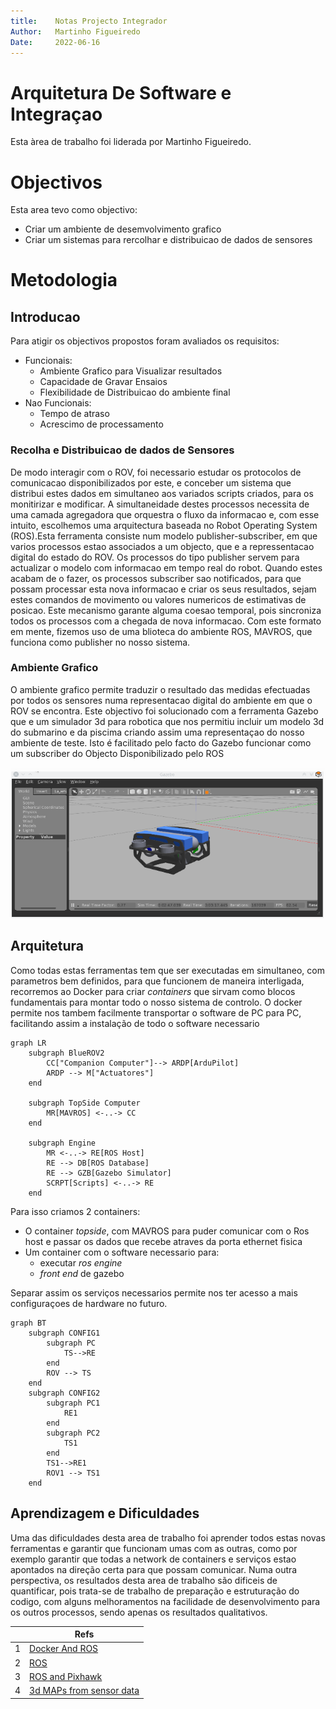 ```yaml
---
title:    Notas Projecto Integrador  
Author:   Martinho Figueiredo 
Date:     2022-06-16
---
```

#  Arquitetura De Software e Integraçao 

Esta àrea de trabalho foi liderada por Martinho Figueiredo.

# Objectivos

Esta area tevo como objectivo:
   - Criar um ambiente de desemvolvimento grafico  
   - Criar um sistemas para rercolhar e distribuicao de dados de sensores
   
# Metodologia

## Introducao

Para atigir os objectivos propostos foram avaliados os requisitos:
- Funcionais:
	- Ambiente Grafico para Visualizar resultados
	- Capacidade de Gravar Ensaios
	- Flexibilidade de Distribuicao do ambiente final
- Nao Funcionais:
	- Tempo de atraso
	- Acrescimo de processamento


### Recolha e Distribuicao de dados de Sensores

De modo interagir com o ROV, foi necessario estudar os protocolos de comunicacao disponibilizados por este, e conceber um sistema que distribui estes dados em simultaneo aos variados scripts criados, para os monitirizar e modificar. A simultaneidade destes processos necessita de uma camada agregadora que orquestra o fluxo da informacao e, com esse intuito, escolhemos uma arquitectura baseada no Robot Operating System (ROS).Esta ferramenta consiste num modelo publisher-subscriber, em que varios processos estao associados a um objecto, que e a repressentacao digital do estado do ROV. Os processos do tipo publisher servem para actualizar o modelo com informacao em tempo real do robot. Quando estes acabam de o fazer, os processos subscriber sao notificados, para que possam processar esta nova informacao e criar os seus resultados, sejam estes comandos de movimento ou valores numericos de estimativas  de  posicao. Este mecanismo garante alguma coesao temporal, pois sincroniza todos os processos com a chegada de nova informacao. Com este formato em mente, fizemos uso de uma blioteca do ambiente ROS, MAVROS, que funciona como publisher no nosso sistema. 


### Ambiente Grafico

O ambiente grafico permite traduzir o resultado das medidas efectuadas por todos os sensores numa representacao digital do ambiente em que o ROV se encontra. Este objectivo foi solucionado com a ferramenta Gazebo que e um  simulador 3d para robotica que nos permitiu incluir um  modelo 3d do submarino e da piscima criando assim uma representaçao do nosso ambiente de teste. Isto é facilitado pelo facto do Gazebo funcionar como um subscriber do Objecto Disponibilizado pelo ROS

![img1](img1.png)



## Arquitetura

Como todas estas ferramentas tem que ser executadas em simultaneo, com parametros bem definidos, para que funcionem de maneira interligada, recorremos ao Docker para criar _containers_ que sirvam como blocos fundamentais para montar todo o nosso sistema de controlo. O docker permite nos tambem facilmente transportar o software de PC para PC, facilitando assim a instalação de todo o software necessario

```mermaid
graph LR
	subgraph BlueROV2
		CC["Companion Computer"]--> ARDP[ArduPilot]
		ARDP --> M["Actuatores"]
	end
	
	subgraph TopSide Computer
		MR[MAVROS] <-..-> CC
	end
	
	subgraph Engine
		MR <-..-> RE[ROS Host]
		RE --> DB[ROS Database]
		RE --> GZB[Gazebo Simulator] 
		SCRPT[Scripts] <-..-> RE
	end 
```


Para isso criamos 2 containers:
- O container _topside_, com MAVROS para puder comunicar com o Ros host e passar os dados que recebe atraves da porta ethernet fisica
- Um container com o software necessario para:
	- executar _ros engine_
	- _front end_ de gazebo
	
Separar assim os serviços necessarios permite nos ter acesso a mais configuraçoes de hardware no futuro.

```mermaid
graph BT 
	subgraph CONFIG1
		subgraph PC
			TS-->RE
		end
		ROV --> TS
	end
	subgraph CONFIG2
		subgraph PC1
			RE1
		end
		subgraph PC2
			TS1
		end
		TS1-->RE1
		ROV1 --> TS1
	end

```
## Aprendizagem e Dificuldades

Uma das dificuldades desta area de trabalho foi aprender todos estas novas ferramentas e garantir que funcionam umas com as outras, como por exemplo garantir que todas a network de containers e serviços estao apontados na direção certa para que possam comunicar.
Numa outra perspectiva, os resultados desta area de trabalho são dificeis de quantificar, pois trata-se de trabalho de preparação e estruturação do codigo, com alguns melhoramentos na facilidade de desenvolvimento para os outros processos, sendo apenas os resultados qualitativos.  

| |Refs|
|-|-|
|1|[Docker And ROS](https://roboticseabass.com/2021/04/21/docker-and-ros/)|
|2|[ROS](https://ros.org)|
|3|[ROS and Pixhawk](https://docs.px4.io/v1.12/en/robotics/)|
|4|[3d MAPs from sensor data](https://docs.px4.io/v1.12/en/simulation/gazebo_octomap.html)|
